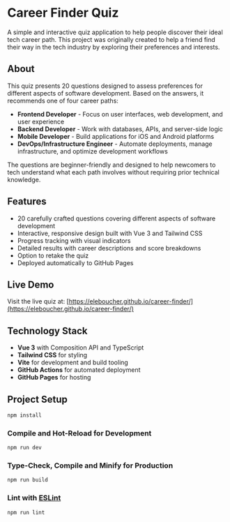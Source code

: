# Career Finder Quiz

A simple and interactive quiz application to help people discover their ideal tech career path. This project was originally created to help a friend find their way in the tech industry by exploring their preferences and interests.

## About

This quiz presents 20 questions designed to assess preferences for different aspects of software development. Based on the answers, it recommends one of four career paths:

- **Frontend Developer** - Focus on user interfaces, web development, and user experience
- **Backend Developer** - Work with databases, APIs, and server-side logic  
- **Mobile Developer** - Build applications for iOS and Android platforms
- **DevOps/Infrastructure Engineer** - Automate deployments, manage infrastructure, and optimize development workflows

The questions are beginner-friendly and designed to help newcomers to tech understand what each path involves without requiring prior technical knowledge.

## Features

- 20 carefully crafted questions covering different aspects of software development
- Interactive, responsive design built with Vue 3 and Tailwind CSS
- Progress tracking with visual indicators
- Detailed results with career descriptions and score breakdowns
- Option to retake the quiz
- Deployed automatically to GitHub Pages

## Live Demo

Visit the live quiz at: [https://eleboucher.github.io/career-finder/](https://eleboucher.github.io/career-finder/)

## Technology Stack

- **Vue 3** with Composition API and TypeScript
- **Tailwind CSS** for styling
- **Vite** for development and build tooling
- **GitHub Actions** for automated deployment
- **GitHub Pages** for hosting

## Project Setup

```sh
npm install
```

### Compile and Hot-Reload for Development

```sh
npm run dev
```

### Type-Check, Compile and Minify for Production

```sh
npm run build
```

### Lint with [ESLint](https://eslint.org/)

```sh
npm run lint
```
